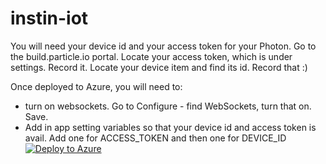 # instin-iot
You will need your device id and your access token for your Photon.
Go to the build.particle.io portal. Locate your access token, which is under settings. Record it. Locate your device item and find its id. Record that :) 

Once deployed to Azure, you will need to:
* turn on websockets. Go to Configure - find WebSockets, turn that on. Save. 
* Add in app setting variables so that your device id and access token is avail. Add one for ACCESS_TOKEN and then one for DEVICE_ID
[![Deploy to Azure](http://azuredeploy.net/deploybutton.png)](https://azuredeploy.net/)
